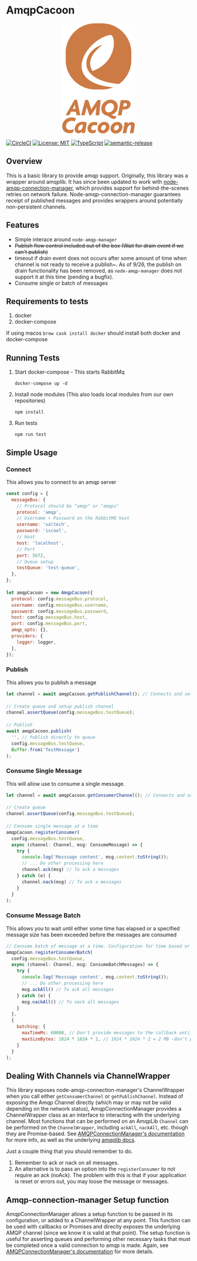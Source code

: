 # AmqpCacoon

<p align="center">
  <img height='300' src="./assets/amqp_cacoon_2.png">
</p>

[![CircleCI](https://circleci.com/gh/valtech-sd/amqp-cacoon.svg?style=svg)](https://circleci.com/gh/valtech-sd/amqp-cacoon)
[![License: MIT](https://img.shields.io/badge/License-MIT-yellow.svg)](https://opensource.org/licenses/MIT)
[![TypeScript](https://badges.frapsoft.com/typescript/code/typescript.svg)](https://github.com/ellerbrock/typescript-badges/)
[![semantic-release](https://img.shields.io/badge/%20%20%F0%9F%93%A6%F0%9F%9A%80-semantic--release-e10079.svg)](https://github.com/semantic-release/semantic-release)

## Overview

This is a basic library to provide amqp support. Originally, this library was a wrapper around amqplib. It has since been updated to work with [node-amqp-connection-manager](https://github.com/jwalton/node-amqp-connection-manager), which provides support for behind-the-scenes retries on network failure. Node-amqp-connection-manager guarantees receipt of published messages and provides wrappers around potentially non-persistent channels.

## Features

- Simple interace around `node-amqp-manager`
- ~~Publish flow control included out of the box (Wait for drain event if we can't publish)~~
- timeout if drain event does not occurs after some amount of time when channel is not ready to receive a publish~. As of 9/26, the publish on drain functionality has been removed, as `node-amqp-manager` does not support it at this time (pending a bugfix).
- Consume single or batch of messages

## Requirements to tests

1. docker
2. docker-compose

If using macos `brew cask install docker` should install both docker and docker-compose

## Running Tests

1. Start docker-compose - This starts RabbitMq
   ```
   docker-compose up -d
   ```
2. Install node modules (This also loads local modules from our own repositories)
   ```
   npm install
   ```
3. Run tests
   ```
   npm run test
   ```

## Simple Usage

### Connect

This allows you to connect to an amqp server

```javascript
const config = {
  messageBus: {
    // Protocol should be "amqp" or "amqps"
    protocol: 'amqp',
    // Username + Password on the RabbitMQ host
    username: 'valtech',
    password: 'iscool',
    // Host
    host: 'localhost',
    // Port
    port: 5672,
    // Queue setup
    testQueue: 'test-queue',
  },
};

let amqpCacoon = new AmqpCacoon({
  protocol: config.messageBus.protocol,
  username: config.messageBus.username,
  password: config.messageBus.password,
  host: config.messageBus.host,
  port: config.messageBus.port,
  amqp_opts: {},
  providers: {
    logger: logger,
  },
});
```

### Publish

This allows you to publish a message

```javascript
let channel = await amqpCacoon.getPublishChannel(); // Connects and sets up a publish channel

// Create queue and setup publish channel
channel.assertQueue(config.messageBus.testQueue);

// Publish
await amqpCacoon.publish(
  '', // Publish directly to queue
  config.messageBus.testQueue,
  Buffer.from('TestMessage')
);
```

### Consume Single Message

This will allow use to consume a single message.

```javascript
let channel = await amqpCacoon.getConsumerChannel(); // Connects and sets up a subscription channel

// Create queue
channel.assertQueue(config.messageBus.testQueue);

// Consume single message at a time
amqpCacoon.registerConsumer(
  config.messageBus.testQueue,
  async (channel: Channel, msg: ConsumeMessage) => {
    try {
      console.log('Messsage content', msg.content.toString());
      // ... Do other processing here
      channel.ack(msg) // To ack a messages
    } catch (e) {
      channel.nack(msg) // To ack a messages
    }
  }
);
```

### Consume Message Batch

This allows you to wait until either some time has elapsed or a specified message size has been exceeded before the messages are consumed

```javascript
// Consume batch of message at a time. Configuration for time based or size based batching is provided
amqpCacoon.registerConsumerBatch(
  config.messageBus.testQueue,
  async (channel: Channel, msg: ConsumeBatchMessages) => {
    try {
      console.log('Messsage content', msg.content.toString());
      // ... Do other processing here
      msg.ackAll() // To ack all messages
    } catch (e) {
      msg.nackAll() // To nack all messages
    }
  },
  {
    batching: {
      maxTimeMs: 60000, // Don't provide messages to the callback until at least 60000 ms have passed
      maxSizeBytes: 1024 * 1024 * 2, // 1024 * 1024 * 2 = 2 MB -don't provide message to the callback until 2 MB of data have been received
    }
  }
);
```

## Dealing With Channels via ChannelWrapper

This library exposes node-amqp-connection-manager's ChannelWrapper when you call either `getConsumerChannel` or `getPublishChannel`. Instead of exposing the Amqp Channel directly (which may or may not be valid depending on the network status), AmqpConnectionManager provides a ChannelWrapper class as an interface to interacting with the underlying channel. Most functions that can be performed on an AmqpLib `Channel` can be performed on the `ChannelWrapper`, including `ackAll`, `nackAll`, etc. though they are Promise-based. See [AMQPConnectionManager's documentation](https://github.com/jwalton/node-amqp-connection-manager) for more info, as well as the underlying [amqplib docs](https://www.npmjs.com/package/amqplib).

Just a couple thing that you should remember to do.

1. Remember to ack or nack on all messages.
2. An alternative is to pass an option into the `registerConsumer` to not require an ack (noAck). The problem with this is that if your application is reset or errors out, you may loose the message or messages.


## Amqp-connection-manager Setup function
AmqpConnectionManager allows a setup function to be passed in its configuration, or added to a ChannelWrapper at any point. This function can be used with callbacks or Promises and direclty exposes the underlying AMQP channel (since we know it is valid at that point). The setup function is useful for asserting queues and performing other necessary tasks that must be completed once a valid connection to amqp is made. Again, see [AMQPConnectionManager's documentation](https://github.com/jwalton/node-amqp-connection-manager) for more details.
